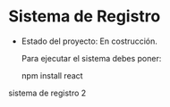 <h1>Sistema de Registro </h1>

- Estado del proyecto: En costrucción.

  Para ejecutar el sistema debes poner:

  npm install react
  
sistema de registro 2
